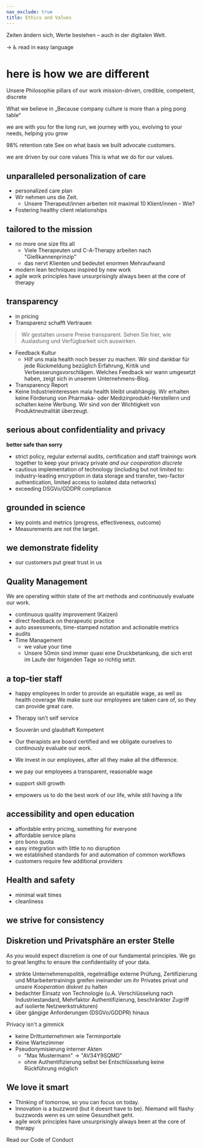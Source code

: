 ```yaml
---
nav_exclude: true
title: Ethics and Values
---
```

Zeiten ändern sich, Werte bestehen – auch in der digitalen Welt.

→  ♿ read in easy language

# here is how we are different
Unsere Philosophie
pillars of our work
mission-driven, credible, competent, discrete

What we believe in
„Because company culture is more than a ping pong table“

we are with you for the long run, we journey with you, evolving to your needs, helping you grow

98% retention rate
See on what basis we built advocate customers.

we are driven by our core values
This is what we do for our values.

## unparalleled personalization of care
- personalized care plan
- Wir nehmen uns die Zeit.
	- Unsere Therapeut/innen arbeiten mit maximal 10 Klient/innen - Wie?
- Fostering healthy client relationships

## tailored to the mission
- no more one size fits all
	- Viele Therapeuten und C-A-Therapy arbeiten nach "Gießkannenprinzip"
	- das nervt Klienten und bedeutet enormen Mehraufwand
- modern lean techniques inspired by new work
- agile work principles have unsurprisingly always been at the core of therapy

## transparency
- in pricing
- Transparenz schafft Vertrauen

> Wir gestalten unsere Preise transparent.
> Sehen Sie hier, wie Auslastung und Verfügbarkeit sich auswirken.

- Feedback Kultur
	- Hilf uns maia health noch besser zu machen. Wir sind dankbar für jede Rückmeldung bezüglich Erfahrung, Kritik und Verbesserungsvorschlägen.
Welches Feedback wir wann umgesetzt haben, zeigt sich in unserem Unternehmens-Blog.
- Transparency Report
- Keine Industrieinteressen
maia health bleibt unabhängig. Wir erhalten keine Förderung von Pharmaka- oder Medizinprodukt-Herstellern und schalten keine Werbung.
Wir sind von der Wichtigkeit von Produktneutralität überzeugt.

## serious about confidentiality and privacy
**better safe than sorry**
- strict policy, regular external audits, certification and staff trainings work together to keep your privacy private *and our cooperation discrete*
- cautious implementation of technology (including but not limited to: industry-leading encryption in data storage and transfer, two-factor authentication, limited access to isolated data networks)
- exceeding DSGVo/GDDPR compliance

## grounded in science
- key points and metrics (progress, effectiveness, outcome)
- Measurements are not the target.

## we demonstrate fidelity
- our customers put great trust in us

## Quality Management
We are operating within state of the art methods and continuously evaluate our work.
- continuous quality improvement (Kaizen)
- direct feedback on therapeutic practice
- auto assessments, time-stamped notation and actionable metrics
- audits
- Time Management
	- we value your time
	- Unsere 50min sind immer quasi eine Druckbetankung, die sich erst im Laufe der folgenden Tage so richtig setzt.


## a top-tier staff
- happy employees
In order to provide an equitable wage, as well as health coverage
We make sure our employees are taken care of, so they can provide great care.

- Therapy isn’t self service
- Souverän und glaubhaft Kompetent
- Our therapists are board certified and we obligate ourselves to continously evaluate our work.
- We invest in our employees, after all they make all the difference.
- we pay our employees a transparent, reasonable wage
- support skill growth
- empowers us to do the best work of our life, while still having a life

## accessibility and open education
- affordable entry pricing, something for everyone
- affordable service plans
- pro bono quota
- easy integration with little to no disruption
- we established standards for and automation of common workflows
- customers require few additional providers

## Health and safety
- minimal wait times
- cleanliness

## we strive for consistency

## Diskretion und Privatsphäre an erster Stelle

As you would expect discretion is one of our fundamental principles. We go to great lengths to ensure the confidentiality of your data.

- strikte Unternehmenspolitik, regelmäßige externe Prüfung, Zertifizierung und Mitarbeitertrainings greifen ineinander um ihr Privates privat *und unsere Kooperation diskret* zu halten 
- bedachter Einsatz von Technologie (u.A. Verschlüsselung nach Industriestandard, Mehrfaktor Authentifizierung, beschränkter Zugriff auf isolierte Netzwerkstrukturen)
- über gängige Anforderungen (DSGVo/GDDPR) hinaus

Privacy isn't a gimmick
- keine Drittunternehmen wie Terminportale
- Keine Wartezimmer
- Pseudonymisierung interner Akten
	- "Max Mustermann" → "AV34Y9SQMD"
	- ohne Authentifizierung selbst bei Entschlüsselung keine Rückführung möglich

## We love it smart
- Thinking of tomorrow, so you can focus on today.
- Innovation is a buzzword (but it doesnt have to be). Niemand will flashy buzzwords wenn es um seine Gesundheit geht.
- agile work principles have unsurprisingly always been at the core of therapy


Read our Code of Conduct
